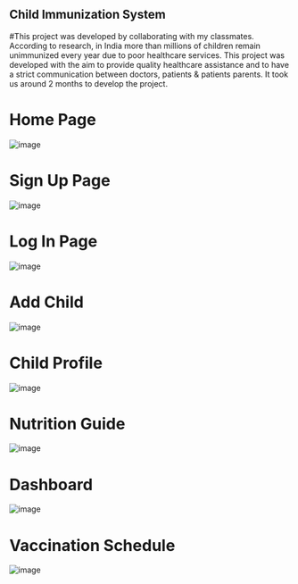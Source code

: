 ## Child Immunization System
#This project was developed by collaborating with my classmates.
According to research, in India more than millions of children remain unimmunized every year due to poor healthcare services. This project was developed with the aim to provide quality healthcare assistance and to have a strict communication between doctors, patients & patients parents. It took us around 2 months to develop the project.

# Home Page
![image](https://user-images.githubusercontent.com/59092252/206174341-b12f6304-9862-43b8-83b7-e8528de75adc.png)

# Sign Up Page
![image](https://user-images.githubusercontent.com/59092252/206174625-c48c7328-b50e-4a75-a096-708c30fc27f5.png)

# Log In Page
![image](https://user-images.githubusercontent.com/59092252/206174741-81f15345-e5ec-49f7-b35b-253c3cd23b58.png)

# Add Child
![image](https://user-images.githubusercontent.com/59092252/206174862-94068eb2-cecf-45bb-9f48-95bd9223f232.png)

# Child Profile
![image](https://user-images.githubusercontent.com/59092252/206174993-c7981c1f-0a66-4680-a6a1-890595293ccf.png)

# Nutrition Guide
![image](https://user-images.githubusercontent.com/59092252/206175657-c638ae03-b086-439a-8dcd-0ad97c79f31c.png)

# Dashboard
![image](https://user-images.githubusercontent.com/59092252/206175216-67e99330-034d-432a-9dd0-7090f10ff76e.png)

# Vaccination Schedule
![image](https://user-images.githubusercontent.com/59092252/206175378-8d01c44c-079a-47cf-b6c3-ece4f8a605f0.png)




